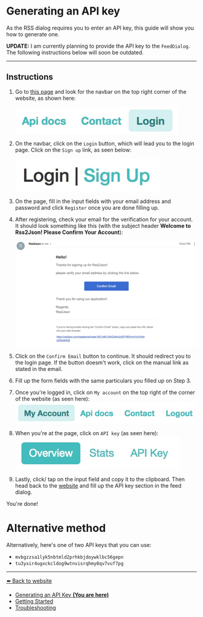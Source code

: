 # Generating an API key
As the RSS dialog requires you to enter an API key, this guide will show you how to generate one.

**UPDATE:** I am currently planning to provide the API key to the `FeedDialog`. The following instructions below will soon be outdated.

---

## Instructions
1. Go to [this page](https://rss2json.com) and look for the navbar on the top right corner of the website, as shown here:

   ![Navbar of the rss2json.com website](../img/generate_api_key/rsstojson_navbar_logged_out.jpg)

2. On the navbar, click on the `Login` button, which will lead you to the login page. Click on the `Sign up` link, as seen below:

   ![Sign up link](../img/generate_api_key/login_page.jpg)

3. On the page, fill in the input fields with your email address and password and click `Register` once you are done filling up.
4. After registering, check your email for the verification for your account. It should look something like this (with the subject header **Welcome to Rss2Json! Please Confirm Your Account**):

   ![Email verification](../img/generate_api_key/email_verification.jpg)
5. Click on the `Confirm Email` button to continue. It should redirect you to the login page. If the button doesm't work, click on the manual link as stated in the email.
6. Fill up the form fields with the same particulars you filled up on Step 3. 
7. Once you're logged in, click on `My account` on the top right of the corner of the website (as seen here):
   ![Navbar of the rss2json.com website (if logged in)](../img/generate_api_key/rsstojson_navbar_logged_in.jpg)
8. When you're at the page, click on `API key` (as seen here):
   ![My account tabs](../img/generate_api_key/my_account_top.jpg)
9. Lastly, click/ tap on the input field and copy it to the clipboard. Then head back to the [website](https://chan4077.github.io/angular-rss-reader) and fill up the API key section in the feed dialog.

You're done!

# Alternative method
Alternatively, here's one of two API keys that you can use:
- `mvbgzzsa1lyk5nbtmld2prhkbjdoywklbc56gepn`
- `tu3yxir4ugxckcldog9wtnvisrqhmy8qv7vuf7pg`

<!-- begin end links -->
---
[:arrow_left: Back to website](https://chan4077.github.io/angular-rss-reader)

- [Generating an API Key **(You are here)**](./generate-api-key.md)
- [Getting Started](./getting-started.md)
- [Troubleshooting](./troubleshooting.md)
<!-- end links -->